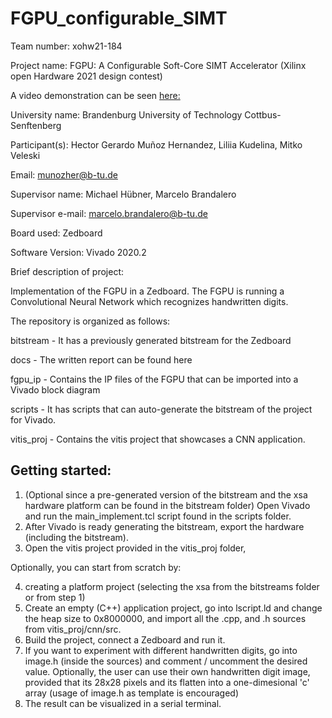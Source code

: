 # FGPU_configurable_SIMT

Team number: xohw21-184

Project name: FGPU: A Configurable Soft-Core SIMT Accelerator (Xilinx open Hardware 2021 design contest)


A video demonstration can be seen [here:](https://youtu.be/KNSgCsB4kco)

University name: Brandenburg University of Technology Cottbus-Senftenberg

Participant(s): Hector Gerardo Muñoz Hernandez, Liliia Kudelina, Mitko Veleski

Email: munozher@b-tu.de


Supervisor name: Michael Hübner, Marcelo Brandalero

Supervisor e-mail:  marcelo.brandalero@b-tu.de

 

Board used: Zedboard

Software Version: Vivado 2020.2

Brief description of project:

Implementation of the FGPU in a Zedboard. The FGPU is running a Convolutional Neural Network which recognizes handwritten digits.


The repository is organized as follows:

bitstream - It has a previously generated bitstream for the Zedboard

docs - The written report can be found here

fgpu_ip - Contains the IP files of the FGPU that can be imported into a Vivado block diagram

scripts - It has scripts that can auto-generate the bitstream of the project for Vivado.

vitis_proj - Contains the vitis project that showcases a CNN application.


## Getting started:

1. (Optional since a pre-generated version of the bitstream and the xsa hardware platform can be found in the bitstream folder) Open Vivado and run the main_implement.tcl script found in the scripts folder.
2. After Vivado is ready generating the bitstream, export the hardware (including the bitstream).
3. Open the vitis project provided in the vitis_proj folder, 

Optionally, you can start from scratch by:

4. creating a platform project (selecting the xsa from the bitstreams folder or from step 1)
5. Create an empty (C++) application project, go into lscript.ld and change the heap size to 0x8000000, and import all the .cpp, and .h sources from vitis_proj/cnn/src.
6. Build the project, connect a Zedboard and run it.
7. If you want to experiment with different handwritten digits, go into image.h (inside the sources) and comment / uncomment the desired value. 
Optionally, the user can use their own handwritten digit image, provided that its 28x28 pixels and its flatten into a one-dimesional 'c' array (usage of image.h as template is encouraged)
8. The result can be visualized in a serial terminal.


